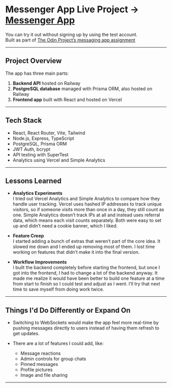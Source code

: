 # Messenger App **Live Project** → [Messenger App](https://messaging-app-beta-six.vercel.app)

You can try it out without signing up by using the test account.  
Built as part of [The Odin Project’s messaging app assignment](https://www.theodinproject.com/lessons/nodejs-messaging-app)

---

## Project Overview

The app has three main parts:

1. **Backend API** hosted on Railway
2. **PostgreSQL database** managed with Prisma ORM, also hosted on Railway
3. **Frontend app** built with React and hosted on Vercel

---

## Tech Stack

- React, React Router, Vite, Tailwind
- Node.js, Express, TypeScript
- PostgreSQL, Prisma ORM
- JWT Auth, bcrypt
- API testing with SuperTest
- Analytics using Vercel and Simple Analytics

---

## Lessons Learned

- **Analytics Experiments**  
  I tried out Vercel Analytics and Simple Analytics to compare how they handle user tracking. Vercel uses hashed IP addresses to track unique visitors, so if someone visits more than once in a day, they still count as one. Simple Analytics doesn’t track IPs at all and instead uses referral data, which means each visit counts separately. Both were easy to set up and didn’t need a cookie banner, which I liked.

- **Feature Creep**  
  I started adding a bunch of extras that weren’t part of the core idea. It slowed me down and I ended up removing most of them. I lost time working on features that didn’t make it into the final version.

- **Workflow Improvements**  
  I built the backend completely before starting the frontend, but once I got into the frontend, I had to change a lot of the backend anyway. It made me realize it would have been better to build one feature at a time from start to finish so I could test and adjust as I went. I’ll try that next time to save myself from doing work twice.

---

## Things I'd Do Differently or Expand On

- Switching to WebSockets would make the app feel more real-time by pushing messages directly to users instead of having them refresh to get updates.

- There are a lot of features I could add, like:
  - Message reactions
  - Admin controls for group chats
  - Pinned messages
  - Profile pictures
  - Image and file sharing

---
